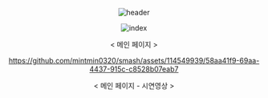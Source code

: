 <div align="center">

  ![header](https://capsule-render.vercel.app/api?type=waving&text=TodoApp&height=250&fontColor=FFFFFF&fontSize=60&fontAlignY=40&color=timeGradient)

  ![index](https://github.com/mintmin0320/COMMA/assets/114549939/f87365c3-cfe8-452f-86d8-da525313ac8e)

  < 메인 페이지 >
  
https://github.com/mintmin0320/smash/assets/114549939/58aa41f9-69aa-4437-915c-c8528b07eab7

< 메인 페이지 - 시연영상 >


  
</div>

